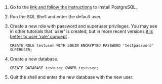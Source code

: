 1. Go to
   the [link and follow the instructions](https://www.postgresqltutorial.com/postgresql-getting-started/install-postgresql/)
   to install PostgreSQL.

2. Run the SQL Shell and enter the default user.

3. Create a new role with password and superuser privileges. You may see in other tutorials that 'user' is created, but
   in more recent versions [it is better to user 'role' concept](https://stackoverflow.com/questions/27709456/what-is-the-difference-between-a-user-and-a-role)
   .

   `CREATE ROLE testuser WITH LOGIN ENCRYPTED PASSWORD 'testpassword' SUPERUSER;`

4. Create a new database.

   `CREATE DATABASE testuser OWNER testuser;`

5. Quit the shell and enter the new database with the new user.

